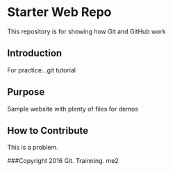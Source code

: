 # Starter Web Repo

This repository is for showing how Git and GitHub work

## Introduction
For practice...git tutorial
## Purpose

Sample website with plenty of files for demos

## How to Contribute

This is a problem.

###Copyright
2016 Git. Trainning.
me2
